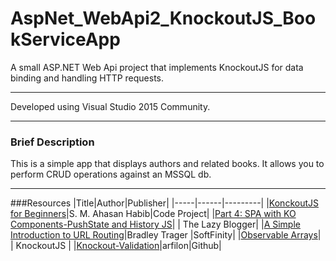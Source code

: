 # AspNet_WebApi2_KnockoutJS_BookServiceApp

A small ASP.NET Web Api project that implements KnockoutJS for data binding and handling HTTP requests.

---

Developed using Visual Studio 2015 Community.

---
### Brief Description

This is a simple app that displays authors and related books. It allows you to perform CRUD operations against an MSSQL db.

---

###Resources
|Title|Author|Publisher|
|-----|------|---------|
|[KonckoutJS for Beginners](http://www.codeproject.com/Articles/680553/Knockout-js-for-Beginners)|S. M. Ahasan Habib|Code Project|
|[Part 4: SPA with KO Components-PushState and History JS](https://sumitmaitra.wordpress.com/2014/08/19/part-4-spa-with-ko-components-pushstate-and-history-js/)| | The Lazy Blogger|
|[A Simple Introduction to URL Routing](http://www.softfinity.com/blog/an-simple-introduction-to-url-routing/)|Bradley Trager |SoftFinity|
|[Observable Arrays](http://knockoutjs.com/documentation/observableArrays.html)| | KnockoutJS |
|[Knockout-Validation](https://github.com/Knockout-Contrib/Knockout-Validation/tree/master/localization)|arfilon|Github|
